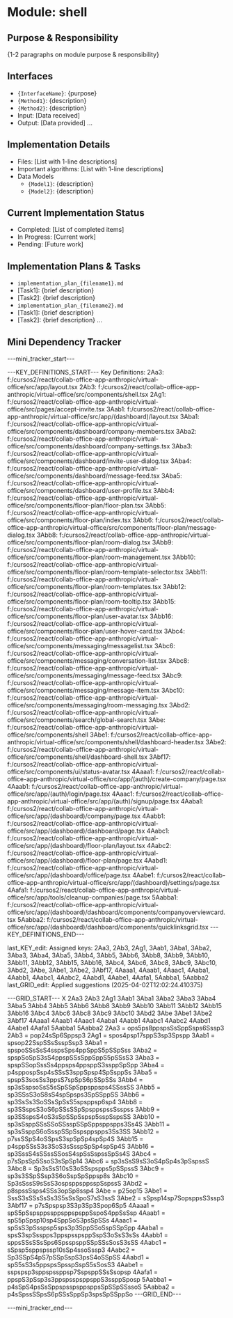 # Module: shell

## Purpose & Responsibility
{1-2 paragraphs on module purpose & responsibility}

## Interfaces
* `{InterfaceName}`: {purpose}
* `{Method1}`: {description}
* `{Method2}`: {description}
* Input: [Data received]
* Output: [Data provided]
...

## Implementation Details
* Files: [List with 1-line descriptions]
* Important algorithms: [List with 1-line descriptions]
* Data Models
    * `{Model1}`: {description}
    * `{Model2}`: {description}

## Current Implementation Status
* Completed: [List of completed items]
* In Progress: [Current work]
* Pending: [Future work]

## Implementation Plans & Tasks
* `implementation_plan_{filename1}.md`
* [Task1]: {brief description}
* [Task2]: {brief description}
* `implementation_plan_{filename2}.md`
* [Task1]: {brief description}
* [Task2]: {brief description} 
...

## Mini Dependency Tracker
---mini_tracker_start---

---KEY_DEFINITIONS_START---
Key Definitions:
2Aa3: f:/cursos2/react/collab-office-app-anthropic/virtual-office/src/app/layout.tsx
2Ab3: f:/cursos2/react/collab-office-app-anthropic/virtual-office/src/components/shell.tsx
2Ag1: f:/cursos2/react/collab-office-app-anthropic/virtual-office/src/pages/accept-invite.tsx
3Aab1: f:/cursos2/react/collab-office-app-anthropic/virtual-office/src/app/(dashboard)/layout.tsx
3Aba1: f:/cursos2/react/collab-office-app-anthropic/virtual-office/src/components/dashboard/company-members.tsx
3Aba2: f:/cursos2/react/collab-office-app-anthropic/virtual-office/src/components/dashboard/company-settings.tsx
3Aba3: f:/cursos2/react/collab-office-app-anthropic/virtual-office/src/components/dashboard/invite-user-dialog.tsx
3Aba4: f:/cursos2/react/collab-office-app-anthropic/virtual-office/src/components/dashboard/message-feed.tsx
3Aba5: f:/cursos2/react/collab-office-app-anthropic/virtual-office/src/components/dashboard/user-profile.tsx
3Abb4: f:/cursos2/react/collab-office-app-anthropic/virtual-office/src/components/floor-plan/floor-plan.tsx
3Abb5: f:/cursos2/react/collab-office-app-anthropic/virtual-office/src/components/floor-plan/index.tsx
3Abb6: f:/cursos2/react/collab-office-app-anthropic/virtual-office/src/components/floor-plan/message-dialog.tsx
3Abb8: f:/cursos2/react/collab-office-app-anthropic/virtual-office/src/components/floor-plan/room-dialog.tsx
3Abb9: f:/cursos2/react/collab-office-app-anthropic/virtual-office/src/components/floor-plan/room-management.tsx
3Abb10: f:/cursos2/react/collab-office-app-anthropic/virtual-office/src/components/floor-plan/room-template-selector.tsx
3Abb11: f:/cursos2/react/collab-office-app-anthropic/virtual-office/src/components/floor-plan/room-templates.tsx
3Abb12: f:/cursos2/react/collab-office-app-anthropic/virtual-office/src/components/floor-plan/room-tooltip.tsx
3Abb15: f:/cursos2/react/collab-office-app-anthropic/virtual-office/src/components/floor-plan/user-avatar.tsx
3Abb16: f:/cursos2/react/collab-office-app-anthropic/virtual-office/src/components/floor-plan/user-hover-card.tsx
3Abc4: f:/cursos2/react/collab-office-app-anthropic/virtual-office/src/components/messaging/messagelist.tsx
3Abc6: f:/cursos2/react/collab-office-app-anthropic/virtual-office/src/components/messaging/conversation-list.tsx
3Abc8: f:/cursos2/react/collab-office-app-anthropic/virtual-office/src/components/messaging/message-feed.tsx
3Abc9: f:/cursos2/react/collab-office-app-anthropic/virtual-office/src/components/messaging/message-item.tsx
3Abc10: f:/cursos2/react/collab-office-app-anthropic/virtual-office/src/components/messaging/room-messaging.tsx
3Abd2: f:/cursos2/react/collab-office-app-anthropic/virtual-office/src/components/search/global-search.tsx
3Abe: f:/cursos2/react/collab-office-app-anthropic/virtual-office/src/components/shell
3Abe1: f:/cursos2/react/collab-office-app-anthropic/virtual-office/src/components/shell/dashboard-header.tsx
3Abe2: f:/cursos2/react/collab-office-app-anthropic/virtual-office/src/components/shell/dashboard-shell.tsx
3Abf17: f:/cursos2/react/collab-office-app-anthropic/virtual-office/src/components/ui/status-avatar.tsx
4Aaaa1: f:/cursos2/react/collab-office-app-anthropic/virtual-office/src/app/(auth)/create-company/page.tsx
4Aaab1: f:/cursos2/react/collab-office-app-anthropic/virtual-office/src/app/(auth)/login/page.tsx
4Aaac1: f:/cursos2/react/collab-office-app-anthropic/virtual-office/src/app/(auth)/signup/page.tsx
4Aaba1: f:/cursos2/react/collab-office-app-anthropic/virtual-office/src/app/(dashboard)/company/page.tsx
4Aabb1: f:/cursos2/react/collab-office-app-anthropic/virtual-office/src/app/(dashboard)/dashboard/page.tsx
4Aabc1: f:/cursos2/react/collab-office-app-anthropic/virtual-office/src/app/(dashboard)/floor-plan/layout.tsx
4Aabc2: f:/cursos2/react/collab-office-app-anthropic/virtual-office/src/app/(dashboard)/floor-plan/page.tsx
4Aabd1: f:/cursos2/react/collab-office-app-anthropic/virtual-office/src/app/(dashboard)/office/page.tsx
4Aabe1: f:/cursos2/react/collab-office-app-anthropic/virtual-office/src/app/(dashboard)/settings/page.tsx
4Aafa1: f:/cursos2/react/collab-office-app-anthropic/virtual-office/src/app/tools/cleanup-companies/page.tsx
5Aabba1: f:/cursos2/react/collab-office-app-anthropic/virtual-office/src/app/(dashboard)/dashboard/components/companyoverviewcard.tsx
5Aabba2: f:/cursos2/react/collab-office-app-anthropic/virtual-office/src/app/(dashboard)/dashboard/components/quicklinksgrid.tsx
---KEY_DEFINITIONS_END---

last_KEY_edit: Assigned keys: 2Aa3, 2Ab3, 2Ag1, 3Aab1, 3Aba1, 3Aba2, 3Aba3, 3Aba4, 3Aba5, 3Abb4, 3Abb5, 3Abb6, 3Abb8, 3Abb9, 3Abb10, 3Abb11, 3Abb12, 3Abb15, 3Abb16, 3Abc4, 3Abc6, 3Abc8, 3Abc9, 3Abc10, 3Abd2, 3Abe, 3Abe1, 3Abe2, 3Abf17, 4Aaaa1, 4Aaab1, 4Aaac1, 4Aaba1, 4Aabb1, 4Aabc1, 4Aabc2, 4Aabd1, 4Aabe1, 4Aafa1, 5Aabba1, 5Aabba2
last_GRID_edit: Applied suggestions (2025-04-02T12:02:24.410375)

---GRID_START---
X 2Aa3 2Ab3 2Ag1 3Aab1 3Aba1 3Aba2 3Aba3 3Aba4 3Aba5 3Abb4 3Abb5 3Abb6 3Abb8 3Abb9 3Abb10 3Abb11 3Abb12 3Abb15 3Abb16 3Abc4 3Abc6 3Abc8 3Abc9 3Abc10 3Abd2 3Abe 3Abe1 3Abe2 3Abf17 4Aaaa1 4Aaab1 4Aaac1 4Aaba1 4Aabb1 4Aabc1 4Aabc2 4Aabd1 4Aabe1 4Aafa1 5Aabba1 5Aabba2
2Aa3 = ops5ps8ppspsSsSppSsps6Sssp3
2Ab3 = pop24sSp6Sppsp3
2Ag1 = spos4psp17sppS3sp3Spspp
3Aab1 = spsop22SspSSsSsspSsp3
3Aba1 = spspoSSsSsS4sspsSps4ppSppS5pSSpSss
3Aba2 = spspSoSpS3sS4ppspSSsSppSppS5pSSsS3
3Aba3 = spspSSopSssSs4ppsps4ppsppS3ssppSpSpp
3Aba4 = p4sppospSsp4sSSsS3sppSpsp4SpSsppSs
3Aba5 = spspS3sosSs3ppsS7spSpS6pSSpSSs
3Abb4 = sp3sSspsoSsS5sSpSSpSppsppsps4SSssSS
3Abb5 = sp3SSsS3oS8sS4spSpsps3SpSSppSS
3Abb6 = sp3SsSs3SoSSsSpSsS5spsppsp6sp4
3Abb8 = sp3SSspsS3oS6pSSsSSpSpsppspssSsspss
3Abb9 = sp3SSspsS4oS3sSpSSpSspsp5sspSspsSS
3Abb10 = sp3sSsppSSsSSoSSsspSSpSppsppspps3Ss4S
3Abb11 = sp3sSsppS6oSsspSSpSspsppspps3Ss3SS
3Abb12 = p7ssSSpS4oSSpsS3spSpSp4spSp4S
3Abb15 = p4sppSSsS3s3SoS3sSsspSpSp4spSp4S
3Abb16 = sp3SssS4sSSssSSosS4spSsSspssSpSs4S
3Abc4 = p7sSpsSp5SsoS3sSpSp14
3Abc6 = sp3sSsS9sS3oS4pSp4s3pSspssS
3Abc8 = Sp3sSsS10sS3oSSspspps5pSSpssS
3Abc9 = sp3s3SSpSSsp3S6oSspSpSppsp8s
3Abc10 = Sp3sSssS9sSsS3ospsppsppsspSspssS
3Abd2 = p8spssSsps4SSs3opSp8ssp4
3Abe = p25op15
3Abe1 = SssS3sSSsSsSs3S5sSsSpoS7sS3ssS
3Abe2 = sSpsp14sp7SopsppsS3ssp3
3Abf17 = p7sSpspsp3S3p3Sp3Spop6Sp5
4Aaaa1 = spS5pSspsppssppsppspsppSspoS4ppSsSsp
4Aaab1 = spS5pSpsp10sp4SppSoS3psSpSSs
4Aaac1 = spSsS3pSsspsp5sps3p3SppSSoSspSSpSpp
4Aaba1 = spsS3spSsspps3ppspsspsppSspS3oSsS3sSs
4Aabb1 = sppsSSsSSsSps6SpsspsppSSpSSsSosS3sSS
4Aabc1 = sSpsp5sppspssp10sSp4ssoSssp3
4Aabc2 = Sp3SSpS4pS7pSSpSspS3psS4oSSpSS
4Aabd1 = spS5sS3s5ppspsSpsspSspS5sSosS3
4Aabe1 = sspspsp3sppspssppsp7SspsppSSsSsopsp
4Aafa1 = ppspS3pSsp3s3ppspsspsppsppS3ssppSposp
5Aabba1 = p4sSpS4psSsSppspsspsppsppsSpSSpSSssoS
5Aabba2 = p4sSpssSSpsS6pSSsSppSp3spsSpSSppSo
---GRID_END---

---mini_tracker_end---

